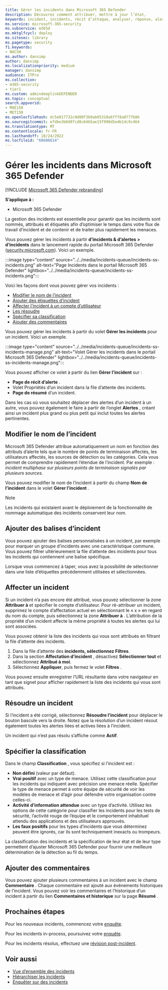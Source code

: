 ```yaml
---
title: Gérer les incidents dans Microsoft 365 Defender
description: Découvrez comment attribuer, mettre à jour l’état,
keywords: incident, incidents, récit d’attaque, analyser, réponse, alertes, alertes corrélées, attribuer, mettre à jour, état, gérer, classification, microsoft, 365, m365
ms.service: microsoft-365-security
ms.subservice: m365d
ms.mktglfcycl: deploy
ms.sitesec: library
ms.pagetype: security
f1.keywords:
- NOCSH
ms.author: dansimp
author: dansimp
ms.localizationpriority: medium
manager: dansimp
audience: ITPro
ms.collection:
- m365-security
- tier1
ms.custom: admindeeplinkDEFENDER
ms.topic: conceptual
search.appverid:
- MOE150
- MET150
ms.openlocfilehash: dc5e017732c9d00f3b9ab05310a6fff8a0777b86
ms.sourcegitcommit: e7dbe3b0d97cd8c64b5ae15f990d5e4b1dc9c464
ms.translationtype: MT
ms.contentlocale: fr-FR
ms.lasthandoff: 10/24/2022
ms.locfileid: "68686614"
---
```

# <a name="manage-incidents-in-microsoft-365-defender"></a>Gérer les incidents dans Microsoft 365 Defender

[!INCLUDE [Microsoft 365 Defender rebranding](../includes/microsoft-defender.md)]


**S’applique à :**
- Microsoft 365 Defender

La gestion des incidents est essentielle pour garantir que les incidents sont nommés, attribués et étiquetés afin d’optimiser le temps dans votre flux de travail d’incident et de contenir et de traiter plus rapidement les menaces.

Vous pouvez gérer les incidents à partir **d’incidents & d’alertes > d’incidents** dans le lancement rapide du portail Microsoft 365 Defender ([security.microsoft.com](https://security.microsoft.com)). Voici un exemple.

:::image type="content" source="../../media/incidents-queue/incidents-ss-incidents.png" alt-text="Page Incidents dans le portail Microsoft 365 Defender" lightbox="../../media/incidents-queue/incidents-ss-incidents.png":::

Voici les façons dont vous pouvez gérer vos incidents :

- [Modifier le nom de l’incident](#edit-the-incident-name)
- [Ajouter des étiquettes d’incident](#add-incident-tags)
- [Affecter l’incident à un compte d’utilisateur](#assign-an-incident)
- [Les résoudre](#resolve-an-incident)
- [Spécifier sa classification](#specify-the-classification)
- [Ajouter des commentaires](#add-comments)

Vous pouvez gérer les incidents à partir du volet **Gérer les incidents** pour un incident. Voici un exemple.

:::image type="content" source="../../media/incidents-queue/incidents-ss-incidents-manage.png" alt-text="Volet Gérer les incidents dans le portail Microsoft 365 Defender" lightbox="../../media/incidents-queue/incidents-ss-incidents-manage.png":::

Vous pouvez afficher ce volet à partir du lien **Gérer l’incident** sur :

- **Page de récit d’alerte** .
- Volet Propriétés d’un incident dans la file d’attente des incidents.
- **Page de résumé** d’un incident.

Dans les cas où vous souhaitez déplacer des alertes d’un incident à un autre, vous pouvez également le faire à partir de l’onglet **Alertes** , créant ainsi un incident plus grand ou plus petit qui inclut toutes les alertes pertinentes.

## <a name="edit-the-incident-name"></a>Modifier le nom de l’incident

Microsoft 365 Defender attribue automatiquement un nom en fonction des attributs d’alerte tels que le nombre de points de terminaison affectés, les utilisateurs affectés, les sources de détection ou les catégories. Cela vous permet de comprendre rapidement l’étendue de l’incident. Par exemple : *incident multiphase sur plusieurs points de terminaison signalés par plusieurs sources.*

Vous pouvez modifier le nom de l’incident à partir du champ **Nom de l’incident** dans le volet **Gérer l’incident** .

> [!NOTE]
> Les incidents qui existaient avant le déploiement de la fonctionnalité de nommage automatique des incidents conservent leur nom.

## <a name="add-incident-tags"></a>Ajouter des balises d’incident

Vous pouvez ajouter des balises personnalisées à un incident, par exemple pour marquer un groupe d’incidents avec une caractéristique commune. Vous pouvez filtrer ultérieurement la file d’attente des incidents pour tous les incidents qui contiennent une balise spécifique.

Lorsque vous commencez à taper, vous avez la possibilité de sélectionner dans une liste d’étiquettes précédemment utilisées et sélectionnées.

## <a name="assign-an-incident"></a>Affecter un incident

Si un incident n’a pas encore été attribué, vous pouvez sélectionner la zone **Attribuer à** et spécifier le compte d’utilisateur. Pour ré-attribuer un incident, supprimez le compte d’affectation actuel en sélectionnant le « x » en regard du nom du compte, puis sélectionnez la zone **Attribuer à** . L’attribution de la propriété d’un incident affecte la même propriété à toutes les alertes qui lui sont associées.

Vous pouvez obtenir la liste des incidents qui vous sont attribués en filtrant la file d’attente des incidents. 

1. Dans la file d’attente des **incidents, sélectionnez Filtres**.
2. Dans la section **Affectation d’incident** , désactivez **Sélectionner tout** et sélectionnez **Attribué à moi**.
3. Sélectionnez **Appliquer**, puis fermez le volet **Filtres** .

Vous pouvez ensuite enregistrer l’URL résultante dans votre navigateur en tant que signet pour afficher rapidement la liste des incidents qui vous sont attribués.

## <a name="resolve-an-incident"></a>Résoudre un incident

Si l’incident a été corrigé, sélectionnez **Résoudre l’incident** pour déplacer le bouton bascule vers la droite. Notez que la résolution d’un incident résout également toutes les alertes liées et actives liées à l’incident.

Un incident qui n’est pas résolu s’affiche comme **Actif**.

## <a name="specify-the-classification"></a>Spécifier la classification

Dans le champ **Classification** , vous spécifiez si l’incident est :

- **Non défini** (valeur par défaut).
- **Vrai positif** avec un type de menace. Utilisez cette classification pour les incidents qui indiquent avec précision une menace réelle. Spécifier le type de menace permet à votre équipe de sécurité de voir les modèles de menace et d’agir pour défendre votre organisation contre celles-ci.
- **Activité d’information attendue** avec un type d’activité. Utilisez les options de cette catégorie pour classifier les incidents pour les tests de sécurité, l’activité rouge de l’équipe et le comportement inhabituel attendu des applications et des utilisateurs approuvés.
- **Les faux positifs** pour les types d’incidents que vous déterminez peuvent être ignorés, car ils sont techniquement inexacts ou trompeurs.

La classification des incidents et la spécification de leur état et de leur type permettent d’ajuster Microsoft 365 Defender pour fournir une meilleure détermination de la détection au fil du temps.

## <a name="add-comments"></a>Ajouter des commentaires

Vous pouvez ajouter plusieurs commentaires à un incident avec le champ **Commentaire** . Chaque commentaire est ajouté aux événements historiques de l’incident. Vous pouvez voir les commentaires et l’historique d’un incident à partir du lien **Commentaires et historique** sur la page **Résumé** .

## <a name="next-steps"></a>Prochaines étapes

Pour les nouveaux incidents, commencez votre [enquête](investigate-incidents.md).

Pour les incidents in-process, poursuivez votre [enquête](investigate-incidents.md).

Pour les incidents résolus, effectuez une [révision post-incident](first-incident-post.md).

## <a name="see-also"></a>Voir aussi

- [Vue d’ensemble des incidents](incidents-overview.md)
- [Hiérarchiser les incidents](incident-queue.md)
- [Enquêter sur des incidents](investigate-incidents.md)
